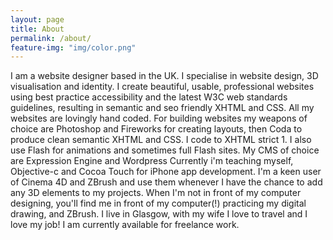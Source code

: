 ```yaml
---
layout: page
title: About
permalink: /about/
feature-img: "img/color.png"
---
```


I am a website designer based in the UK. I specialise in website design, 3D visualisation and identity.
I create beautiful, usable, professional websites using best practice accessibility and the latest W3C web standards guidelines, resulting in semantic and seo friendly XHTML and CSS. All my websites are lovingly hand coded.
For building websites my weapons of choice are Photoshop and Fireworks for creating layouts, then Coda to produce clean semantic XHTML and CSS. I code to XHTML strict 1. I also use Flash for animations and sometimes full Flash sites. My CMS of choice are Expression Engine and Wordpress
Currently i'm teaching myself, Objective-c and Cocoa Touch for iPhone app development.
I'm a keen user of Cinema 4D and ZBrush and use them whenever I have the chance to add any 3D elements to my projects. When I'm not in front of my computer designing, you'll find me in front of my computer(!) practicing my digital drawing, and ZBrush. I live in Glasgow, with my wife  I love to travel and I love my job!
I am currently available for freelance work.
